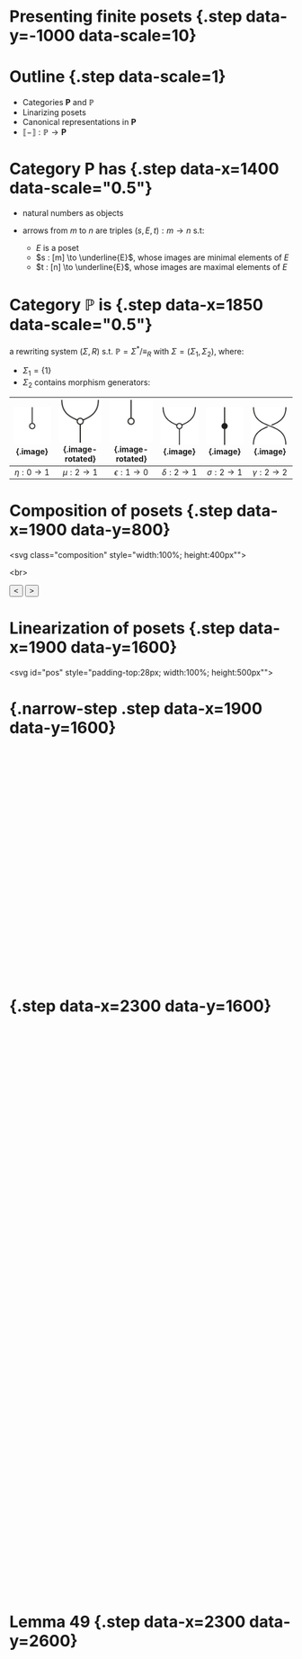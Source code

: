 # Presenting finite posets {.step data-y=-1000 data-scale=10}

# Outline {.step data-scale=1}

* Categories $\mathbf{P}$ and $\mathbb{P}$
* Linarizing posets
* Canonical representations in $\mathbf{P}$
* $\llbracket - \rrbracket : \mathbb{P} \to \mathbf{P}$


<!-- # The categories $\mathbb{P}$ and $\mathbf{P}$ {.step data-x=1000} -->

# Category $\mathbf{P}$ has {.step data-x=1400 data-scale="0.5"}

* natural numbers as objects
* arrows from $m$ to $n$ are triples $(s,E,t) : m \to n$ s.t:

	* $E$ is a poset
	* $s : [m] \to \underline{E}$, whose images are minimal elements of $E$
	* $t : [n] \to \underline{E}$, whose images are maximal elements of $E$
 
# Category $\mathbb{P}$ is {.step data-x=1850 data-scale="0.5"}

a rewriting system $(\Sigma , R)$ s.t. $\mathbb{P} = \Sigma^*/\equiv_R$ with $\Sigma = (\Sigma_1 ,\Sigma_2)$, where:


* $\Sigma_1 = \{1\}$
* $\Sigma_2$ contains morphism generators:

<div id="table1" markdown="1">

| ![](./img/pop.svg){.image} | ![](./img/cup.svg){.image-rotated} | ![](./img/pop.svg){.image-rotated} | ![](./img/cup.svg){.image} | ![](./img/sigma.svg){.image} | ![](./img/twist.svg){.image} |
|:------------:|:------------:|:------------:|:------------:|:------------:|:------------:|
| $\eta : 0 \to 1$ | $\mu : 2 \to 1$ | $\epsilon : 1 \to 0$ | $\delta : 2 \to 1$ | $\sigma : 2 \to 1$ | $\gamma : 2 \to 2$ |

</div>

# Composition of posets {.step data-x=1900 data-y=800}

<svg class="composition" style="width:100%; height:400px""></svg>

<br\>

<button id="prev" >$<$</button>
<button id="next" >$>$</button>

<script>
	var s = new Snap('.composition');
	var svg;
	Snap.load('./img/composition.svg', function (response) {
	    svg = response;
	    s.append(svg);
	});

	var counter = 0
	document.getElementById('next').onclick = function () {
		var g1 = s.select('#g1');
		var g2 = s.select('#g2');
		switch(counter) {
		    case 0:
			  	g1.animate({ transform: 't100,-50' }, 1000, mina.linear );
			  	g2.animate({ transform: 't-100,50' }, 1000, mina.linear );
			  	counter = 1;
		        break;
		    case 1:
			  	g1.animate({ transform: 't100,-25' }, 1000, mina.linear );
			  	g2.animate({ transform: 't-100,25' }, 1000, mina.linear );
			  	s.selectAll('.hide').forEach((hide) => {
				  hide.toggleClass('internal');
				});
				s.selectAll('.hide2').forEach((hide) => {
				  hide.toggleClass('line');
				});
		        counter = 2;
		        break;
		    default:
		        break;
		}

	}
	document.getElementById('prev').onclick = function () {
		var g1 = s.select('#g1');
	  	var g2 = s.select('#g2');
		switch(counter) {
		    case 1:
			  	g1.animate({ transform: 't0,0' }, 1000, mina.linear );
			  	g2.animate({ transform: 't0,0' }, 1000, mina.linear );
			  	counter = 0;
		        break;
		    case 2:
		    	g1.animate({ transform: 't100,-50' }, 1000, mina.linear );
			  	g2.animate({ transform: 't-100,50' }, 1000, mina.linear );
			  	s.selectAll('.hide').forEach((hide) => {
				  hide.toggleClass('internal');
				});
				s.selectAll('.hide2').forEach((hide) => {
				  hide.toggleClass('line');
				});
		        counter = 1;
		        break;
		    default:
		        break;
		}
	}
</script>


# Linearization of posets {.step data-x=1900 data-y=1600}

<svg id="pos" style="padding-top:28px; width:100%; height:500px""></svg>

# {.narrow-step .step data-x=1900 data-y=1600}
<svg id="linpos" style="width:100%; height:400px"></svg>

<!-- <button id="prev2" >$<$</button>
<button id="next2" >$>$</button>
 -->
<script>
	var s3 = new Snap('#pos');
	var s2 = new Snap('#linpos');
	s2.append( css )
	s3.append( css )


	// non linarized graph:
	arrow(s3,false,false,60,210,60,160,false, true,"","a"); // 0 -> a
	arrow(s3,false,false,60,160,10,110,true, true, "", "b"); // a -> b
	arrow(s3,false,false,60,160,110,110,true, true, "", "c"); // a -> c
	arrow(s3,false,false,10,110,10,60,true, true, "", "d"); // b -> d
	arrow(s3,false,false,10,60,10,10,true, false); // d -> 1
	arrow(s3,false,false,10,110,110,10,true, false); // b -> 2
	arrow(s3,false,false,110,110,110,10,true, false); // c -> 2



	var glin = graph(s2,30,10,10,[ [[0],"a"], [[0,1],"b"], [[0,1],"c"], [[0,1,2],"d"], 
		[ [0,0], [1,0], [2,0], [4,0], [0,1], [1,1], [2,1], [3,1] ] ])
	
	var counter2 = 0
	document.getElementById('linpos').onclick = function () {
	
		switch(counter2) {
			case 0:
		    	for (var i = 0; i < glin.length; i++) {
		    		glin[glin.length-1-i].animate({ transform: 't0,' + (20*i).toString() }, 1000, mina.linear); 
		    	}
		        counter2 = 1;
		        break;
		    case 1:
			  	s2.selectAll('.ext-g').forEach((ext) => {
					console.log(ext)
					ext.toggleClass('hidden');
				});
			  	counter2 = 2;
		        break;
		    case 2:
			  	s2.selectAll('.ext-g').forEach((ext) => {
					console.log(ext)
					ext.toggleClass('hidden');
				});
			  	counter2 = 3;
		        break;
		    case 3:
		    	for (var i = 0; i < glin.length; i++) {
		    		glin[i].animate({ transform: 't0,0' }, 1000, mina.linear); 
		    	}
		        counter2 = 0;
		        break;
		    default:
		        break;
		}
	}
</script>


# {.step data-x=2300 data-y=1600}
<svg id="linpos2" style="margin-left:100px; margin-top:200px; width:100%; height:800px; transform:scale(0.8)"></svg>

<script>
	var s4 = new Snap('#linpos2');
	s4.append( css )

	var sdia = string_dia(s4,30,10,10,[ [[0],"a"], [[0,1],"b"], [[0,1],"c"], [[0,1,2],"d"], 
		[ [0,0], [1,0], [2,0], [4,0], [0,1], [1,1], [2,1], [3,1] ] ])
	
	var counter3 = true;
	document.getElementById('linpos2').onclick = function () {
		if (counter3) {
			for (var i = 0; i < sdia.length; i++) {
	    		sdia[sdia.length-1-i].animate({ transform: 't0,' + (20*i).toString() }, 1000, mina.linear); 
	    	}
	    	counter3 = false;
		} else {
			for (var i = 0; i < sdia.length; i++) {
	    		sdia[sdia.length-1-i].animate({ transform: 't0,0' }, 1000, mina.linear); 
	    	}
	    	counter3 = true;
		}	
	}

</script>

# Lemma 49 {.step data-x=2300 data-y=2600}

<svg id="lemma49" style="width:100%; height:700px;"></svg>

<script>
	var l49 = new Snap('#lemma49');
	l49.append( css )

	var grp = l49.g();

	var s2_p = S(l49,60,10,10,2,true,"s2");
	var s2_l = line(l49,160,70,160,70);
	s2_l.attr({
	    stroke: "black",
	    fill:"none",
	    strokeWidth: 1
	});
	var w_1 = Wn(l49,100,10,70,4,0,"J");
	var h1_l = line(l49,160,170,160,170);

	var h1_p = H(l49,10,170,3);
	var s1_p= S(l49,60,10,170,1,true,"s1");
	grp.add(s1_p);

	var w_2 = Wn(l49,100,10,230,3,0,"I");

	// var h1_l = line(l49,160,170,160,170);
	var h2_p = H(l49,10,333,2);

	grp.add(h2_p);

	I(l49,60,10,330,2);

	var counter_l49 = 0;

	document.getElementById('lemma49').onclick = function () {

		switch(counter_l49) {
			case 0:
		    	h1_p.animate({ transform: 't0,30' }, 1000, mina.linear);
	   			h1_l.animate({ d: "M160,170L160,200" }, 1000, mina.linear); 
	    		s1_p.animate({ transform: 't0,-30' }, 1000, mina.linear); 
		        counter_l49 += 1;
		        break;
		    case 1:
		    	h1_p.animate({ transform: 't0,140' }, 1000, mina.linear);
	   			h1_l.animate({ d: "M160,170L160,310" }, 1000, mina.linear);
	   			counter_l49 += 1;
		        break;
		    case 2:
		    	h1_p.animate({ transform: 't0,200' }, 1000, mina.linear);
	   			h1_l.animate({ d: "M160,170L160,370" }, 1000, mina.linear);
	   			counter_l49 += 1;
		        break;
		    case 3:

		    	var path1 = l49.path(curveStr(10+50*2,70+100, 85,70+100/2, 10+50*2,70+100/2, 85,70+100/2) + curveStr(85,70+100/2,10+50*2,70, 85,70+100/2, 10+50*2,70+100/2));
				path1.attr({
					    stroke: "none",
					    fill:"none",
					    strokeWidth: 1
				});

				s1_p.animateAlongPath(path1, 0, 1000, mina.linear);
	   			counter_l49 += 1;
		        break;
		    case 4:
		    	s1_p.animate({ transform: 't0,-160' }, 1000, mina.linear);
	    		s2_p.animate({ transform: 't0,30' }, 1000, mina.linear); 
		        counter_l49 += 1;
		        break;
		    case 5:
		    	w_1.animate({ transform: 't0,160' }, 1000, mina.linear);
	    		w_2.animate({ transform: 't0,-160' }, 1000, mina.linear);
	    		h1_l.animate({ d: "M160,330L160,370" }, 1000, mina.linear);
	    		s2_l.animate({ d: "M160,70L160,230" }, 1000, mina.linear);
		        counter_l49 += 1;
		        break;
		    case 6:
	    		s2_p.animate({ transform: 't0,160' }, 1000, mina.linear); 
		        counter_l49 += 1;
		        break;
		    case 7:
		    	var path2 = l49.path("M110 330 C110 280, 85 280, 85 280 M85 280 C85 280, 110 280, 110 230");
				path2.attr({
					    stroke: "none",
					    fill:"none",
					    strokeWidth: 1
				});

				h2_p.animateAlongPath(path2, 0, 1000, mina.linear);

				var p1 = l49.select('#J_u_2');
				var p2 = l49.select('#J_l_2');

				p2.animate({ opacity: 0 }, 1000, mina.linear);
				p1.animate({ opacity: 0 }, 1000, mina.linear);

				counter_l49 += 1;
				break;
			case 8:
				var line = l49.select('#s1_last');
	    		line.animate({ d: 'M110 170L110 170' }, 1000, mina.linear);
	    		h2_p.animate({ transform: 't0,-160' }, 1000, mina.linear);
	    		s2_p.animate({ transform: 't0,190' }, 1000, mina.linear); 

		        counter_l49 += 1;

		        break;

		    case 9:
		    	var ju3 = l49.select('#J_u_3');
		    	var il2 = l49.select('#I_l_2');
		    	ju3.animate({ path: 'M110 70 C110 120, 85 120, 85 120' }, 1000, mina.linear); 
		    	il2.animate({ path: 'M160 350 C160 280, 85 280, 85 280' }, 1000, mina.linear); 
		    	s2_p.animate({ transform: 't-50,190' }, 1000, mina.linear);
		    	h2_p.animate({ transform: 't50,-140' }, 1000, mina.linear);
	    		s2_l.animate({ d: "M160 70 C160 200, 110 150, 110 230" }, 1000, mina.linear);

	    		counter_l49 += 1;
		        break;
		    case 10:
		    	s2_l.animate({ path: "M110 70 C110 120, 85 120, 85 120M110 230 C110 120, 85 120, 85 120" }, 1000, mina.linear);

		    	var ju2 =l49.select('#I_u_2');
		    	ju2.animate({ path: "M160 230 C160 280, 85 280, 85 280" }, 1000, mina.linear);
		    	var s2l = l49.select('#s2_last');
		    	var s21 = l49.select('#s2_1');

		    	s2l.animate({ path: "M160 10C160 60, 110 20, 110 70" }, 1000, mina.linear);
		    	s21.animate({ path: "M110 10C110 60, 160 20, 160 70" }, 1000, mina.linear);
		    	s1_p.animate({ transform: 't0,-180' }, 1000, mina.linear);
		    	counter_l49 += 1;
		        break;
		    case 11:

		    	var s21 = l49.select('#s2_1');
		    	s1_p.animateAlongPath(s21, 0, 1000, mina.linear);

		    }

		 
		}


		        

		
	    

</script>

